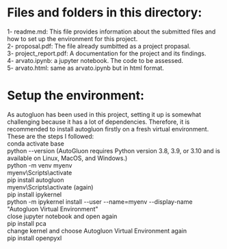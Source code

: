 # Files and folders in this directory:      
1- readme.md: This file provides information about the submitted files and how to set up the environment for this project.      
2- proposal.pdf: The file already sumbitted as a project propasal.       
3- project_report.pdf: A documentation for the project and its findings.      
4- arvato.ipynb: a jupyter notebook. The code to be assessed.     
5- arvato.html: same as arvato.ipynb but in html format.    

# Setup the environment:     
As autogluon has been used in this project, setting it up is somewhat challenging because it has a lot of dependencies. Therefore, it is recommended to install autogluon firstly on a fresh virtual environment. These are the steps I followed:         
conda activate base    
python --version (AutoGluon requires Python version 3.8, 3.9, or 3.10 and is available on Linux, MacOS, and Windows.)     
python -m venv myenv    
myenv\Scripts\activate     
pip install autogluon     
myenv\Scripts\activate (again)    
pip install ipykernel     
python -m ipykernel install --user --name=myenv --display-name "Autogluon Virtual Environment"    
close jupyter notebook and open again     
pip install pca    
change kernel and choose Autogluon Virtual Environment again    
pip install openpyxl    
